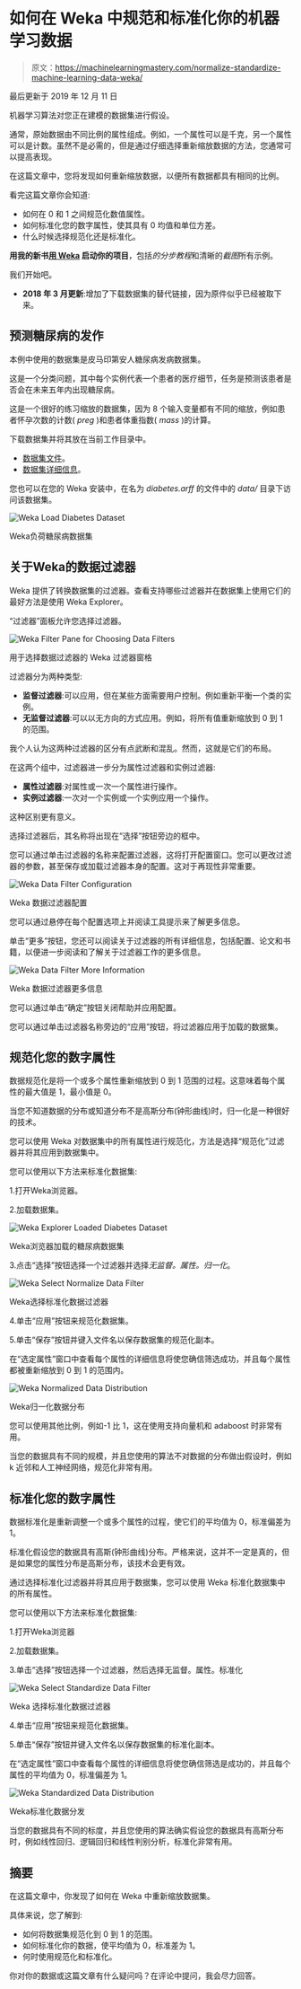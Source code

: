 # 如何在 Weka 中规范和标准化你的机器学习数据

> 原文：<https://machinelearningmastery.com/normalize-standardize-machine-learning-data-weka/>

最后更新于 2019 年 12 月 11 日

机器学习算法对您正在建模的数据集进行假设。

通常，原始数据由不同比例的属性组成。例如，一个属性可以是千克，另一个属性可以是计数。虽然不是必需的，但是通过仔细选择重新缩放数据的方法，您通常可以提高表现。

在这篇文章中，您将发现如何重新缩放数据，以便所有数据都具有相同的比例。

看完这篇文章你会知道:

*   如何在 0 和 1 之间规范化数值属性。
*   如何标准化您的数字属性，使其具有 0 均值和单位方差。
*   什么时候选择规范化还是标准化。

**用我的新书[用 Weka](https://machinelearningmastery.com/machine-learning-mastery-weka/) 启动你的项目**，包括*的分步教程*和清晰的*截图*所有示例。

我们开始吧。

*   **2018 年 3 月更新**:增加了下载数据集的替代链接，因为原件似乎已经被取下来。

## 预测糖尿病的发作

本例中使用的数据集是皮马印第安人糖尿病发病数据集。

这是一个分类问题，其中每个实例代表一个患者的医疗细节，任务是预测该患者是否会在未来五年内出现糖尿病。

这是一个很好的练习缩放的数据集，因为 8 个输入变量都有不同的缩放，例如患者怀孕次数的计数( *preg* )和患者体重指数( *mass* )的计算。

下载数据集并将其放在当前工作目录中。

*   [数据集文件](https://raw.githubusercontent.com/jbrownlee/Datasets/master/pima-indians-diabetes.csv)。
*   [数据集详细信息](https://raw.githubusercontent.com/jbrownlee/Datasets/master/pima-indians-diabetes.names)。

您也可以在您的 Weka 安装中，在名为 *diabetes.arff* 的文件中的 *data/* 目录下访问该数据集。

![Weka Load Diabetes Dataset](img/73294bf834f1914e3727164c6bb35469.png)

Weka负荷糖尿病数据集

## 关于Weka的数据过滤器

Weka 提供了转换数据集的过滤器。查看支持哪些过滤器并在数据集上使用它们的最好方法是使用 Weka Explorer。

“过滤器”面板允许您选择过滤器。

![Weka Filter Pane for Choosing Data Filters](img/963d6aa9ce291a7c942cf4045bf80546.png)

用于选择数据过滤器的 Weka 过滤器窗格

过滤器分为两种类型:

*   **监督过滤器**:可以应用，但在某些方面需要用户控制。例如重新平衡一个类的实例。
*   **无监督过滤器**:可以以无方向的方式应用。例如，将所有值重新缩放到 0 到 1 的范围。

我个人认为这两种过滤器的区分有点武断和混乱。然而，这就是它们的布局。

在这两个组中，过滤器进一步分为属性过滤器和实例过滤器:

*   **属性过滤器**:对属性或一次一个属性进行操作。
*   **实例过滤器**:一次对一个实例或一个实例应用一个操作。

这种区别更有意义。

选择过滤器后，其名称将出现在“选择”按钮旁边的框中。

您可以通过单击过滤器的名称来配置过滤器，这将打开配置窗口。您可以更改过滤器的参数，甚至保存或加载过滤器本身的配置。这对于再现性非常重要。

![Weka Data Filter Configuration](img/02b9abd8539367e6d72b3f0c1ab567b4.png)

Weka 数据过滤器配置

您可以通过悬停在每个配置选项上并阅读工具提示来了解更多信息。

单击“更多”按钮，您还可以阅读关于过滤器的所有详细信息，包括配置、论文和书籍，以便进一步阅读和了解关于过滤器工作的更多信息。

![Weka Data Filter More Information](img/6673aaef9858c5eb78deffa58816216e.png)

Weka 数据过滤器更多信息

您可以通过单击“确定”按钮关闭帮助并应用配置。

您可以通过单击过滤器名称旁边的“应用”按钮，将过滤器应用于加载的数据集。

## 规范化您的数字属性

数据规范化是将一个或多个属性重新缩放到 0 到 1 范围的过程。这意味着每个属性的最大值是 1，最小值是 0。

当您不知道数据的分布或知道分布不是高斯分布(钟形曲线)时，归一化是一种很好的技术。

您可以使用 Weka 对数据集中的所有属性进行规范化，方法是选择“规范化”过滤器并将其应用到数据集中。

您可以使用以下方法来标准化数据集:

1.打开Weka浏览器。

2.加载数据集。

![Weka Explorer Loaded Diabetes Dataset](img/ea1b9a0924324f5f08d3b2a914928753.png)

Weka浏览器加载的糖尿病数据集

3.点击“选择”按钮选择一个过滤器并选择*无监督。属性。归一化*。

![Weka Select Normalize Data Filter](img/2d454cfead3b6344174310934c8d2f1a.png)

Weka选择标准化数据过滤器

4.单击“应用”按钮来规范化数据集。

5.单击“保存”按钮并键入文件名以保存数据集的规范化副本。

在“选定属性”窗口中查看每个属性的详细信息将使您确信筛选成功，并且每个属性都被重新缩放到 0 到 1 的范围内。

![Weka Normalized Data Distribution](img/af80001e20bf923992f21d039aea256f.png)

Weka归一化数据分布

您可以使用其他比例，例如-1 比 1，这在使用支持向量机和 adaboost 时非常有用。

当您的数据具有不同的规模，并且您使用的算法不对数据的分布做出假设时，例如 k 近邻和人工神经网络，规范化非常有用。

## 标准化您的数字属性

数据标准化是重新调整一个或多个属性的过程，使它们的平均值为 0，标准偏差为 1。

标准化假设您的数据具有高斯(钟形曲线)分布。严格来说，这并不一定是真的，但是如果您的属性分布是高斯分布，该技术会更有效。

通过选择标准化过滤器并将其应用于数据集，您可以使用 Weka 标准化数据集中的所有属性。

您可以使用以下方法来标准化数据集:

1.打开Weka浏览器

2.加载数据集。

3.单击“选择”按钮选择一个过滤器，然后选择无监督。属性。标准化

![Weka Select Standardize Data Filter](img/c2c6e6c602901db2d4dfaa8650c86a5c.png)

Weka 选择标准化数据过滤器

4.单击“应用”按钮来规范化数据集。

5.单击“保存”按钮并键入文件名以保存数据集的标准化副本。

在“选定属性”窗口中查看每个属性的详细信息将使您确信筛选是成功的，并且每个属性的平均值为 0，标准偏差为 1。

![Weka Standardized Data Distribution](img/a49fe5384eebd0b1a4e6c4aa9dbe5318.png)

Weka标准化数据分发

当您的数据具有不同的标度，并且您使用的算法确实假设您的数据具有高斯分布时，例如线性回归、逻辑回归和线性判别分析，标准化非常有用。

## 摘要

在这篇文章中，你发现了如何在 Weka 中重新缩放数据集。

具体来说，您了解到:

*   如何将数据集规范化到 0 到 1 的范围。
*   如何标准化你的数据，使平均值为 0，标准差为 1。
*   何时使用规范化和标准化。

你对你的数据或这篇文章有什么疑问吗？在评论中提问，我会尽力回答。